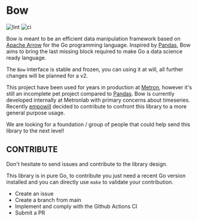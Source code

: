 # Bow

![lint](https://github.com/Metronlab/bow/actions/workflows/golangci-lint.yml/badge.svg)
![ci](https://github.com/Metronlab/bow/actions/workflows/ci.yml/badge.svg)

Bow is meant to be an efficient data manipulation framework based on [Apache Arrow](https://arrow.apache.org/) for the Go programming language.
Inspired by [Pandas](https://pandas.pydata.org/), Bow aims to bring the last missing block required to make Go a data science ready language.

The `Bow` interface is stable and frozen, you can using it at will, all further changes will be planned for a v2.

This project have been used for years in production at [Metron](https://www.metron.energy/), 
however it's still an incomplete pet project compared to [Pandas](https://pandas.pydata.org/).
Bow is currently developed internally at Metronlab with primary concerns about timeseries.
Recently [empowill](https://www.empowill.com/) decided to contribute to confront this library to a more general purpose usage. 

We are looking for a foundation / group of people that could help send this library to the next level! 

## CONTRIBUTE
Don't hesitate to send issues and contribute to the library design.

This library is in pure Go, to contribute you just need a recent Go version installed and you can directly use `make` to validate your contribution.

- Create an issue
- Create a branch from main
- Implement and comply with the Github Actions CI
- Submit a PR

